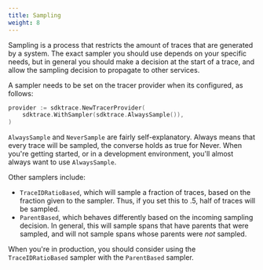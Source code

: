 ```yaml
---
title: Sampling
weight: 8
---
```


Sampling is a process that restricts the amount of traces that are generated by
a system. The exact sampler you should use depends on your specific needs, but
in general you should make a decision at the start of a trace, and allow the
sampling decision to propagate to other services.

A sampler needs to be set on the tracer provider when its configured, as
follows:

```go
provider := sdktrace.NewTracerProvider(
    sdktrace.WithSampler(sdktrace.AlwaysSample()),
)
```

`AlwaysSample` and `NeverSample` are fairly self-explanatory. Always means that
every trace will be sampled, the converse holds as true for Never. When you're
getting started, or in a development environment, you'll almost always want to
use `AlwaysSample`.

Other samplers include:

- `TraceIDRatioBased`, which will sample a fraction of traces, based on the
  fraction given to the sampler. Thus, if you set this to .5, half of traces
  will be sampled.
- `ParentBased`, which behaves differently based on the incoming sampling
  decision. In general, this will sample spans that have parents that were
  sampled, and will not sample spans whose parents were _not_ sampled.

When you're in production, you should consider using the `TraceIDRatioBased`
sampler with the `ParentBased` sampler.
